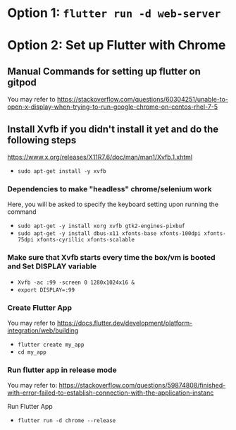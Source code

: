 # Option 1: `flutter run -d web-server`
# Option 2: Set up Flutter with Chrome
## Manual Commands for setting up flutter on gitpod
You may refer to https://stackoverflow.com/questions/60304251/unable-to-open-x-display-when-trying-to-run-google-chrome-on-centos-rhel-7-5
 ## Install Xvfb if you didn't install it yet and do the following steps
 https://www.x.org/releases/X11R7.6/doc/man/man1/Xvfb.1.xhtml
 - `sudo apt-get install -y xvfb`
 
 ### Dependencies to make "headless" chrome/selenium work
 Here, you will be asked to specify the keyboard setting upon running the command
 - `sudo apt-get -y install xorg xvfb gtk2-engines-pixbuf`
 - `sudo apt-get -y install dbus-x11 xfonts-base xfonts-100dpi xfonts-75dpi xfonts-cyrillic xfonts-scalable`
 
 ### Make sure that Xvfb starts every time the box/vm is booted and Set DISPLAY variable
 - `Xvfb -ac :99 -screen 0 1280x1024x16 &`
 - `export DISPLAY=:99`
 
 ### Create Flutter App
 You may refer to https://docs.flutter.dev/development/platform-integration/web/building
 - `flutter create my_app`
 - `cd my_app`
 ### Run flutter app in release mode
 You may refer to: https://stackoverflow.com/questions/59874808/finished-with-error-failed-to-establish-connection-with-the-application-instanc
 
 Run Flutter App
 - `flutter run -d chrome --release`
